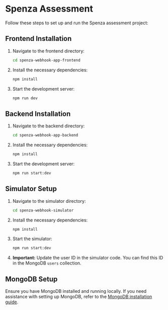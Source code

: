 # Spenza Assessment

Follow these steps to set up and run the Spenza assessment project:

## Frontend Installation

1. Navigate to the frontend directory:
   ```bash
   cd spenza-webhook-app-frontend
   ```

2. Install the necessary dependencies:
   ```bash
   npm install
   ```

3. Start the development server:
   ```bash
   npm run dev
   ```

## Backend Installation

1. Navigate to the backend directory:
   ```bash
   cd spenza-webhook-app-backend
   ```

2. Install the necessary dependencies:
   ```bash
   npm install
   ```

3. Start the development server:
   ```bash
   npm run start:dev
   ```

## Simulator Setup

1. Navigate to the simulator directory:
   ```bash
   cd spenza-webhook-simulator
   ```

2. Install the necessary dependencies:
   ```bash
   npm install
   ```

3. Start the simulator:
   ```bash
   npm run start:dev
   ```

4. **Important:** Update the user ID in the simulator code. You can find this ID in the MongoDB `users` collection.

## MongoDB Setup

Ensure you have MongoDB installed and running locally. If you need assistance with setting up MongoDB, refer to the [MongoDB installation guide](https://www.mongodb.com/docs/manual/installation/).